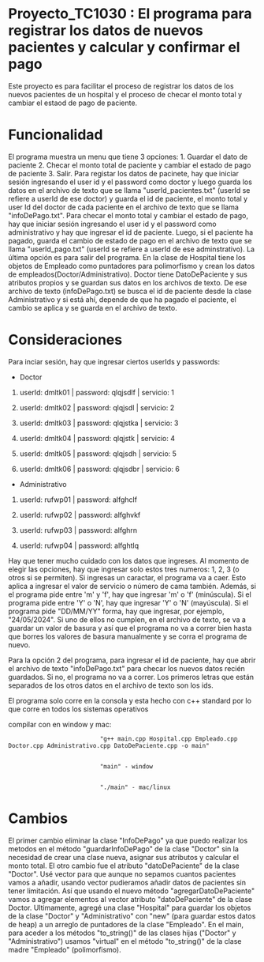 # Proyecto_TC1030 : El programa para registrar los datos de nuevos pacientes y calcular y confirmar el pago
Este proyecto es para facilitar el proceso de registrar los datos de los nuevos pacientes de un hospital y el proceso de checar el monto total y cambiar el estaod de pago de paciente.  
# Funcionalidad
El programa muestra un menu que tiene 3 opciones: 1. Guardar el dato de paciente 2. Checar el monto total de paciente y cambiar el estado de pago de paciente 3. Salir. Para registar los datos de pacinete, hay que iniciar sesión ingresando el user id y el password como doctor y luego guarda los datos en el archivo de texto que se llama "userId_pacientes.txt" (userId se refiere a userId de ese doctor) y guarda el id de paciente, el monto total y user Id del doctor de cada paciente en el archivo de texto que se llama "infoDePago.txt". Para checar el monto total y cambiar el estado de pago, hay que iniciar sesión ingresando el user id y el password como administrativo y hay que ingresar el id de paciente. Luego, si el paciente ha pagado, guarda el cambio de estado de pago en el archivo de texto que se llama "userId_pago.txt" (userId se refiere a userId de ese adminstrativo). La última opción es para salir del programa. En la clase de Hospital tiene los objetos de Empleado como puntadores para polimorfismo y crean los datos de empleados(Doctor/Administrativo). Doctor tiene DatoDePaciente y sus atributos propios y se guardan sus datos en los archivos de texto. De ese archivo de texto (infoDePago.txt) se busca el id de paciente desde la clase Administrativo y si está ahí, depende de que ha pagado el paciente, el cambio se aplica y se guarda en el archivo de texto.
# Consideraciones 
Para inciar sesión, hay que ingresar ciertos userIds y passwords:

- Doctor


1. userId: dmltk01 | password: qlqjsdlf | servicio: 1
  
2. userId: dmltk02 | password: qlqjsdl | servicio: 2
 
3. userId: dmltk03 | password: qlqjstka | servicio: 3
 
4. userId: dmltk04 | password: qlqjstk | servicio: 4
 
5. userId: dmltk05 | password: qlqjsdh | servicio: 5
 
6. userId: dmltk06 | password: qlqjsdbr | servicio: 6


- Administrativo


1. userId: rufwp01 | password: alfghclf

2. userId: rufwp02 | password: alfghvkf

3. userId: rufwp03 | password: alfghrn

4. userId: rufwp04 | password: alfghtlq


Hay que tener mucho cuidado con los datos que ingreses. Al momento de elegir las opciones, hay que ingresar solo estos tres numeros: 1, 2, 3 (o otros si se permiten). Si ingresas un caractar, el programa va a caer. Esto aplica a ingresar el valor de servicio o número de cama también. Además, si el programa pide entre 'm' y 'f', hay que ingresar 'm' o 'f' (minúscula). Si el programa pide entre 'Y' o 'N', hay que ingresar 'Y' o 'N' (mayúscula). Si el programa pide "DD/MM/YY" forma, hay que ingresar, por ejemplo, "24/05/2024". Si uno de ellos no cumplen, en el archivo de texto, se va a guardar un valor de basura y así que el programa no va a correr bien hasta que borres los valores de basura manualmente y se corra el programa de nuevo.

Para la opción 2 del programa, para ingresar el id de paciente, hay que abrir el archivo de texto "infoDePago.txt" para checar los nuevos datos recién guardados. Si no, el programa no va a correr. Los primeros letras que están separados de los otros datos en el archivo de texto son los ids.
 
El programa solo corre en la consola y esta hecho con c++ standard por lo que corre en todos los sistemas operativos

compilar con en window y mac: 
                              
                              "g++ main.cpp Hospital.cpp Empleado.cpp Doctor.cpp Administrativo.cpp DatoDePaciente.cpp -o main"

                              
                              "main" - window

                              
                              "./main" - mac/linux


# Cambios
El primer cambio eliminar la clase "InfoDePago" ya que puedo realizar los metodos en el método "guardarInfoDePago" de la clase "Doctor" sin la necesidad de crear una clase nueva, asignar sus atributos y calcular el monto total.
El otro cambio fue el atributo "datoDePaciente" de la clase "Doctor". Usé vector para que aunque no sepamos cuantos pacientes vamos a añadir, usando vector pudieramos añadir datos de pacientes sin tener limitación. Así que usando el nuevo método "agregarDatoDePaciente" vamos a agregar elementos al vector atributo "datoDePaciente" de la clase Doctor.
Ultimamente, agregé una clase "Hospital" para guardar los objetos de la clase "Doctor" y "Administrativo" con "new" (para guardar estos datos de heap) a un arreglo de puntadores de la clase "Empleado". En el main, para aceder a los métodos "to_string()" de las clases hijas ("Doctor" y "Administrativo") usamos "virtual" en el método "to_string()" de la clase madre "Empleado" (polimorfismo). 

